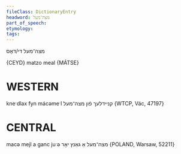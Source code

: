 ```yaml
---
fileClass: DictionaryEntry
headword: מצה־מעל
part_of_speech: 
etymology: 
tags: 
---
```

מצה־מעל
די/דאָס

{CEYD}
matzo meal {MÁTSE}

WESTERN
========

kneˑdlax fyn mácəmeˑl קניידלעך פֿון מצה־מעל {WTCP, Vác, 47197}

CENTRAL
========

macə mejl a ganc juˑə מצה־מעל אַ גאַנץ יאָר {POLAND, Warsaw, 52211}